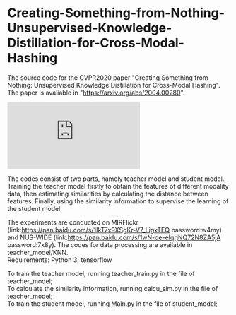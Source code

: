 # Creating-Something-from-Nothing-Unsupervised-Knowledge-Distillation-for-Cross-Modal-Hashing
The source code for the CVPR2020 paper "Creating Something from Nothing: Unsupervised Knowledge Distillation for Cross-Modal Hashing". 
The paper is avaliable in "https://arxiv.org/abs/2004.00280". 

![image](https://github.com/huhengtong/UKD/blob/master/framework.pdf)  

The codes consist of two parts, namely teacher model and student model. Training the teacher model firstly to obtain the features of different modality data, then estimating similarities by calculating the distance between features. Finally, using the similarity information to supervise the learning of the student model. 

The experiments are conducted on MIRFlickr (link:https://pan.baidu.com/s/1IkT7x9XSgKr-V7_LigxTEQ  password:w4my) and NUS-WIDE (link:https://pan.baidu.com/s/1wN-de-eIqrjNQ72N8ZA5jA  password:7x8y). The codes for data processing are available in teacher_model/KNN.  
Requirements:
  Python 3; tensorflow

To train the teacher model, running teacher_train.py in the file of teacher_model;  
To calculate the similarity information, running calcu_sim.py in the file of teacher_model;  
To train the student model, running Main.py in the file of student_model;  
